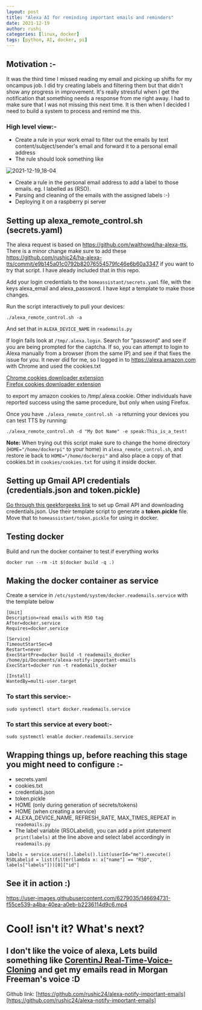 ```yaml
---
layout: post
title: "Alexa AI for reminding important emails and reminders"
date: 2021-12-19
author: rushi
categories: [linux, docker]
tags: [python, AI, docker, pi]
---
```


## Motivation :-

It was the third time I missed reading my email and picking up shifts for my oncampus job. I did try creating labels and filtering them but that didn't show any progress in improvement. It's really stressful when I get the notification that something needs a response from me right away. I had to make sure that I was not missing this next time. It is then when I decided I need to build a system to process and remind me this.

### High level view:-

- Create a rule in your work email to filter out the emails by text content/subject/sender's email and forward it to a personal email address
- The rule should look something like 

![2021-12-19_18-04](https://user-images.githubusercontent.com/6279035/146694347-2c18cb5e-7493-4b09-a2b8-8a1908995dba.png)

- Create a rule in the personal email address to add a label to those emails. eg. I labelled as (RSO).
- Parsing and cleaning of the emails with the assigned labels :-)
- Deploying it on a raspberry pi server

## Setting up alexa_remote_control.sh (secrets.yaml)

The alexa request is based on https://github.com/walthowd/ha-alexa-tts,
There is a minor change make sure to add these https://github.com/rushic24/ha-alexa-tts/commit/e9b145a01c0792b82076554579fc46e6b60a3347 if you want to try that script. I have aleady included that in this repo.

Add your login credentials to the `homeassistant/secrets.yaml` file, with the keys alexa_email and alexa_password. I have kept a template to make those changes.

Run the script interactively to pull your devices:

`./alexa_remote_control.sh -a`

And set that in `ALEXA_DEVICE_NAME` in `reademails.py`

If login fails look at `/tmp/.alexa.login`. Search for "password" and see if you are being prompted for the captcha. If so, you can attempt to login to Alexa manually from a browser (from the same IP) and see if that fixes the issue for you. It never did for me, so I logged in to https://alexa.amazon.com with Chrome and used the cookies.txt 

[Chrome cookies downloader extension](https://chrome.google.com/webstore/detail/cookiestxt/njabckikapfpffapmjgojcnbfjonfjfg?hl=en) \
[Firefox cookies downloader extension](https://addons.mozilla.org/en-US/firefox/addon/cookies-txt/)

to export my amazon cookies to /tmp/.alexa.cookie. Other individuals have reported success using the same procedure, but only when using Firefox.

Once you have `./alexa_remote_control.sh -a` returning your devices you can test TTS by running:

``` {bash}
./alexa_remote_control.sh -d "My Dot Name" -e speak:This_is_a_test!
```

**Note:** When trying out this script make sure to change the home directory (`HOME="/home/dockerpi"` to your home) in `alexa_remote_control.sh`, and restore ie back to `HOME="/home/dockerpi"` and also place a copy of that cookies.txt in `cookies/cookies.txt` for using it inside docker.

## Setting up Gmail API credentials (credentials.json and token.pickle)  

[Go through this geekforgeeks link](https://www.geeksforgeeks.org/how-to-read-emails-from-gmail-using-gmail-api-in-python/) to set up Gmail API and downloading credentials.json. Use their template script to generate a **token.pickle** file. Move that to `homeassistant/token.pickle` for using in docker.

## Testing docker

Build and run the docker container to test if everything works

```{bash}
docker run --rm -it $(docker build -q .)
```

## Making the docker container as service

Create a service in ` /etc/systemd/system/docker.reademails.service ` with the template below

```{bash}
[Unit]
Description=read emails with RSO tag
After=docker.service
Requires=docker.service

[Service]
TimeoutStartSec=0
Restart=never
ExecStartPre=docker build -t reademails_docker /home/pi/Documents/alexa-notify-important-emails
ExecStart=docker run -t reademails_docker

[Install]
WantedBy=multi-user.target
```

### To start this service:-

`sudo systemctl start docker.reademails.service `

### To start this service at every boot:-

`sudo systemctl enable docker.reademails.service`

## Wrapping things up, before reaching this stage you might need to configure :-

- secrets.yaml
- cookies.txt
- credentials.json
- token.pickle
- HOME (only during generation of secrets/tokens)
- HOME (when creating a service)
- ALEXA_DEVICE_NAME, REFRESH_RATE, MAX_TIMES_REPEAT in `reademails.py`
- The label variable (RSOLabelid), you can add a print statement `print(labels)` at the line above and select label accordingly in `reademails.py`

```{python}
labels = service.users().labels().list(userId="me").execute()
RSOLabelid = list(filter(lambda x: x["name"] == "RSO", labels["labels"]))[0]["id"]
```

## See it in action :)

https://user-images.githubusercontent.com/6279035/146694731-f55ce539-a4ba-40ea-a0eb-b2236114d9c6.mp4

# Cool! isn't it? What's next?

## I don't like the voice of alexa, Lets build something like [CorentinJ Real-Time-Voice-Cloning](https://github.com/CorentinJ/Real-Time-Voice-Cloning) and get my emails read in Morgan Freeman's voice :D

Github link: [https://github.com/rushic24/alexa-notify-important-emails][https://github.com/rushic24/alexa-notify-important-emails]
